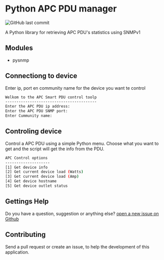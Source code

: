 # Python APC PDU manager

![GitHub last commit](https://img.shields.io/github/last-commit/SchenkelT/PythonAPC)

A Python library for retrieving APC PDU's statistics using SNMPv1

## Modules

* pysnmp

## Connectiong to device

Enter ip, port en community name for the device you want te control

``` bash
Welkom to the APC Smart PDU control toolp
-----------------------------------------
Enter the APC PDU ip address:
Enter the APC PDU SNMP port:
Enter Cummunity name:
```

## Controling device

Control a APC PDU using a simple Python menu. Choose what you want to get and the script will get the info from the PDU.

```bash
APC Control options
--------------------
[1] Get device info
[2] Get current device load (Watts)
[3] Get current device load (Amp)
[4] Get device hostname
[5] Get device outlet status
```

## Gettings Help

Do you have a question, suggestion or anything else? [open a new issue on Github](https://github.com/SchenkelT/PythonAPC/issues)

## Contributing

Send a pull request or create an issue, to help the development of this application.
